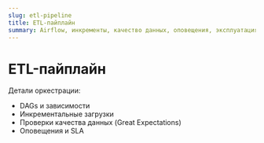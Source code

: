 ```yaml
---
slug: etl-pipeline
title: ETL-пайплайн
summary: Airflow, инкременты, качество данных, оповещения, эксплуатация.
---
```


# ETL-пайплайн

Детали оркестрации:

- DAGs и зависимости
- Инкрементальные загрузки
- Проверки качества данных (Great Expectations)
- Оповещения и SLA
